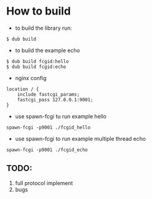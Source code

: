 How to build
=================

* to build the library run:

```shell
$ dub build
```

* to build the example echo
```shell
$ dub build fcgid:hello
$ dub build fcgid:echo 
```

* nginx config
```shell
location / {
	include fastcgi_params;
	fastcgi_pass 127.0.0.1:9001;
}
```

* use spawn-fcgi tu run example hello
```
spawn-fcgi -p9001 ./fcgid_hello
```

* use spawn-fcgi to run example multiple thread echo
```shell
spawn-fcgi -p9001 ./fcgid_echo
```

TODO:
-----------------
1. full protocol implement
2. bugs

